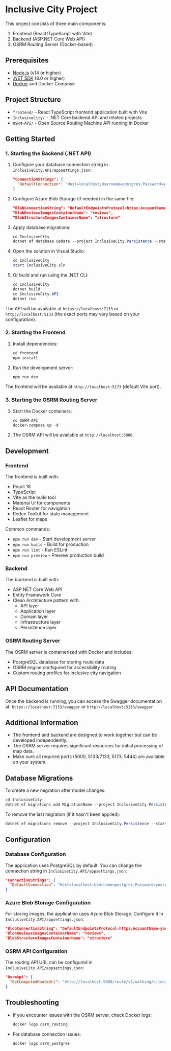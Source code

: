 # Inclusive City Project

This project consists of three main components:

1. Frontend (React/TypeScript with Vite)
2. Backend (ASP.NET Core Web API)
3. OSRM Routing Server (Docker-based)

## Prerequisites

- [Node.js](https://nodejs.org/) (v14 or higher)
- [.NET SDK](https://dotnet.microsoft.com/download) (8.0 or higher)
- [Docker](https://www.docker.com/products/docker-desktop/) and Docker Compose

## Project Structure

- `frontend/` - React TypeScript frontend application built with Vite
- `InclusiveCity/` - .NET Core backend API and related projects
- `OSRM-API/` - Open Source Routing Machine API running in Docker

## Getting Started

### 1. Starting the Backend (.NET API)

1. Configure your database connection string in `InclusiveCity.API/appsettings.json`:

   ```json
   "ConnectionStrings": {
     "DefaultConnection": "Host=localhost;Username=postgres;Password=yourpassword;Database=InclusiveCity"
   }
   ```

2. Configure Azure Blob Storage (if needed) in the same file:

   ```json
   "BlobConnectionString": "DefaultEndpointsProtocol=https;AccountName=youraccountname;AccountKey=youraccountkey;EndpointSuffix=core.windows.net",
   "BlobReviewsImagesContainerName": "reviews",
   "BlobStructureImagesContainerName": "structure"
   ```

3. Apply database migrations:

   ```powershell
   cd InclusiveCity
   dotnet ef database update --project InclusiveCity.Persistence --startup-project InclusiveCity.API
   ```

4. Open the solution in Visual Studio:

   ```powershell
   cd InclusiveCity
   start InclusiveCity.sln
   ```

5. Or build and run using the .NET CLI:
   ```powershell
   cd InclusiveCity
   dotnet build
   cd InclusiveCity.API
   dotnet run
   ```

The API will be available at `https://localhost:7133` or `http://localhost:5133` (the exact ports may vary based on your configuration).

### 2. Starting the Frontend

1. Install dependencies:

   ```powershell
   cd frontend
   npm install
   ```

2. Run the development server:
   ```powershell
   npm run dev
   ```

The frontend will be available at `http://localhost:5173` (default Vite port).

### 3. Starting the OSRM Routing Server

1. Start the Docker containers:

   ```powershell
   cd OSRM-API
   docker-compose up -d
   ```

2. The OSRM API will be available at `http://localhost:5000`.

## Development

### Frontend

The frontend is built with:

- React 18
- TypeScript
- Vite as the build tool
- Material UI for components
- React Router for navigation
- Redux Toolkit for state management
- Leaflet for maps

Common commands:

- `npm run dev` - Start development server
- `npm run build` - Build for production
- `npm run lint` - Run ESLint
- `npm run preview` - Preview production build

### Backend

The backend is built with:

- ASP.NET Core Web API
- Entity Framework Core
- Clean Architecture pattern with:
  - API layer
  - Application layer
  - Domain layer
  - Infrastructure layer
  - Persistence layer

### OSRM Routing Server

The OSRM server is containerized with Docker and includes:

- PostgreSQL database for storing route data
- OSRM engine configured for accessibility routing
- Custom routing profiles for inclusive city navigation

## API Documentation

Once the backend is running, you can access the Swagger documentation at:
`https://localhost:7133/swagger` or `http://localhost:5133/swagger`

## Additional Information

- The frontend and backend are designed to work together but can be developed independently.
- The OSRM server requires significant resources for initial processing of map data.
- Make sure all required ports (5000, 5133/7133, 5173, 5444) are available on your system.

## Database Migrations

To create a new migration after model changes:

```powershell
cd InclusiveCity
dotnet ef migrations add MigrationName --project InclusiveCity.Persistence --startup-project InclusiveCity.API
```

To remove the last migration (if it hasn't been applied):

```powershell
dotnet ef migrations remove --project InclusiveCity.Persistence --startup-project InclusiveCity.API
```

## Configuration

### Database Configuration

The application uses PostgreSQL by default. You can change the connection string in `InclusiveCity.API/appsettings.json`:

```json
"ConnectionStrings": {
  "DefaultConnection": "Host=localhost;Username=postgres;Password=yourpassword;Database=InclusiveCity"
}
```

### Azure Blob Storage Configuration

For storing images, the application uses Azure Blob Storage. Configure it in `InclusiveCity.API/appsettings.json`:

```json
"BlobConnectionString": "DefaultEndpointsProtocol=https;AccountName=youraccountname;AccountKey=youraccountkey;EndpointSuffix=core.windows.net",
"BlobReviewsImagesContainerName": "reviews",
"BlobStructureImagesContainerName": "structure"
```

### OSRM API Configuration

The routing API URL can be configured in `InclusiveCity.API/appsettings.json`:

```json
"OsrmApi": {
  "GetComputedRouteUrl": "http://localhost:5000/route/v1/walking/<:lon1>,<:lat1>;<:lon2>,<:lat2>?steps=true&geometries=polyline6"
}
```

## Troubleshooting

- If you encounter issues with the OSRM server, check Docker logs:

  ```powershell
  docker logs osrm_routing
  ```

- For database connection issues:
  ```powershell
  docker logs osrm_postgres
  ```
